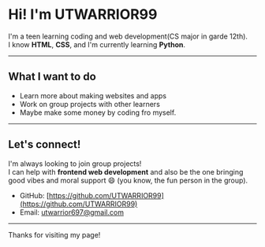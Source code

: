 # Hi! I'm UTWARRIOR99

I'm a teen learning coding and web development(CS major in garde 12th).  
I know **HTML**, **CSS**, and I'm currently learning **Python**.

---

## What I want to do

- Learn more about making websites and apps  
- Work on group projects with other learners  
- Maybe make some money by coding fro myself.

---

## Let's connect!

I'm always looking to join group projects!  
I can help with **frontend web development** and also be the one bringing good vibes and moral support 😄 (you know, the fun person in the group).

- GitHub: [https://github.com/UTWARRIOR99](https://github.com/UTWARRIOR99)  
- Email: utwarrior697@gmail.com

---

Thanks for visiting my page!
